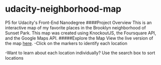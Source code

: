 # udacity-neighborhood-map
P5 for Udacity's Front-End Nanodegree
####Project Overview
This is an interactive map of my favorite places in the Brooklyn neighborhood of Sunset Park.  This map was created using KnockoutJS, the Foursquare API, and the Google Maps API.
#####Explore the Map
View the live version of the map [here](http://htmlpreview.github.io/?https://github.com/anavasquez84/udacity-neighborhood-map/blob/master/index.html).
-Click on the markers to identify each location

-Want to learn about each location individually? Use the search box to sort locations  






